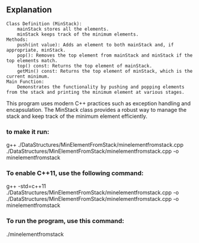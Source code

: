 ## Explanation

    Class Definition (MinStack):
        mainStack stores all the elements.
        minStack keeps track of the minimum elements.
    Methods:
        push(int value): Adds an element to both mainStack and, if appropriate, minStack.
        pop(): Removes the top element from mainStack and minStack if the top elements match.
        top() const: Returns the top element of mainStack.
        getMin() const: Returns the top element of minStack, which is the current minimum.
    Main Function:
        Demonstrates the functionality by pushing and popping elements from the stack and printing the minimum element at various stages.

This program uses modern C++ practices such as exception handling and encapsulation. The MinStack class provides a robust way to manage the stack and keep track of the minimum element efficiently.

### to make it run:
g++ ./DataStructures/MinElementFromStack/minelementfromstack.cpp ./DataStructures/MinElementFromStack/minelementfromstack.cpp -o minelementfromstack 
### To enable C++11, use the following command:
g++ -std=c++11 ./DataStructures/MinElementFromStack/minelementfromstack.cpp -o ./DataStructures/MinElementFromStack/minelementfromstack.cpp -o minelementfromstack 
### To run the program, use this command:
./minelementfromstack